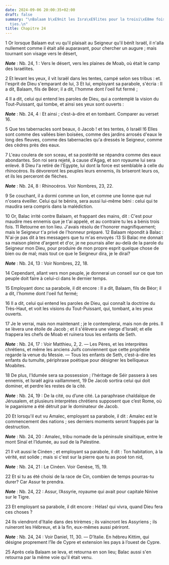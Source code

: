 ```yaml
---
date: 2024-09-06 20:00:35+02:00
draft: false
summary: "\nBalaam b\xE9nit les Isra\xE9lites pour la troisi\xE8me fois ; ses proph\xE9\
  ties.\n"
title: Chapitre 24
---
```





1 Or lorsque Balaam eut vu qu'il plaisait au Seigneur qu'il bénît Israël, il n'alla nullement comme il était allé auparavant, pour chercher un augure ; mais tournant son visage vers le désert,

***Note*** :  Nb. 24, 1 : Vers le désert, vers les plaines de Moab, où était le camp des Israélites.

2 Et levant les yeux, il vit Israël dans les tentes, campé selon ses tribus : et. l'esprit de Dieu s'emparant de lui, 3 Et lui, employant sa parabole, s'écria : Il a dit, Balaam, fils de Béor; il a dit, l'homme dont l'oeil fut fermé ;


4 Il a dit, celui qui entend les paroles de Dieu, qui a contemplé la vision du Tout-Puissant, qui tombe, et ainsi ses yeux sont ouverts :

***Note*** :  Nb. 24, 4 : Et ainsi ; c’est-à-dire et en tombant. Comparer au verset 16.


5 Que tes tabernacles sont beaux, ô Jacob ! et tes tentes, ô Israël !6 Elles sont comme des vallées bien boisées, comme des jardins arrosés d'eaux le long des fleuves, comme des tabernacles qu'a dressés le Seigneur, comme des cèdres près des eaux.


7 L'eau coulera de son sceau, et sa postérité se répandra comme des eaux abondantes. Son roi sera rejeté, à cause d'Agag, et son royaume lui sera enlevé. 8 Dieu l'a retiré de l'Egypte, lui dont la force est semblable à celle du rhinocéros. Ils dévoreront les peuples leurs ennemis, ils briseront leurs os, et ils les perceront de flèches.

***Note*** :  Nb. 24, 8 : Rhinocéros. Voir Nombres, 23, 22.

9 Se couchant, il a dormi comme un lion, et comme une lionne que nul n'osera éveiller. Celui qui te bénira, sera aussi lui-même béni : celui qui te maudira sera compris dans la malédiction.


10 Or, Balac irrité contre Balaam, et frappant des mains, dit : C'est pour maudire mes ennemis que je t'ai appelé, et au contraire tu les a bénis trois fois. 11 Retourne en ton lieu. J'avais résolu de t'honorer magnifiquement; mais le Seigneur t'a privé de l'honneur préparé. 12 Balaam répondit à Balac : N'ai-je pas dit à tes messagers que tu m'as envoyés :13 Si Balac me donnait sa maison pleine d'argent et d'or, je ne pourrais aller au-delà de la parole du Seigneur mon Dieu, pour produire de mon propre esprit quelque chose de bien ou de mal; mais tout ce que le Seigneur dira, je le dirai?

***Note*** :  Nb. 24, 13 : Voir Nombres, 22, 18.

14 Cependant, allant vers mon peuple, je donnerai un conseil sur ce que ton peuple doit faire à celui-ci dans le dernier temps.


15 Employant donc sa parabole, il dit encore : Il a dit, Balaam, fils de Béor; il a dit, l'homme dont l'oeil fut fermé;


16 Il a dit, celui qui entend les paroles de Dieu, qui connaît la doctrine du Très-Haut, et voit les visions du Tout-Puissant, qui, tombant, a les yeux ouverts.


17 Je le verrai, mais non maintenant ; je le contemplerai, mais non de près. Il se lèvera une étoile de Jacob ; et il s'élèvera une vierge d'Israël; et elle frappera les chefs de Moab et ruinera tous les enfants de Seth.

***Note*** :  Nb. 24, 17 : Voir Matthieu, 2, 2. ― Les Pères, et les interprètes chrétiens, et même les anciens Juifs conviennent que cette prophétie regarde la venue du Messie. ― Tous les enfants de Seth, c’est-à-dire les enfants du tumulte, périphrase poétique pour désigner les belliqueux Moabites.

18 De plus, l'Idumée sera sa possession ; l'héritage de Séir passera à ses ennemis, et Israël agira vaillamment, 19 De Jacob sortira celui qui doit dominer, et perdre les restes de la cité.

***Note*** :  Nb. 24, 19 : De la cité, ou d’une cité. La paraphrase chaldaïque de Jérusalem, et plusieurs interprètes chrétiens supposent que c’est Rome, où le paganisme a été détruit par le dominateur de Jacob.


20 Et lorsqu'il eut vu Amalec, employant sa parabole, il dit : Amalec est le commencement des nations ; ses derniers moments seront frappés par la destruction.

***Note*** :  Nb. 24, 20 : Amalec, tribu nomade de la péninsule sinaïtique, entre le mont Sinaï et l’Idumée, au sud de la Palestine.


21 Il vit aussi le Cinéen ; et employant sa parabole, il dit : Ton habitation, à la vérité, est solide ; mais si c'est sur la pierre que tu as posé ton nid,

***Note*** :  Nb. 24, 21 : Le Cinéen. Voir Genèse, 15, 19.


22 Et si tu as été choisi de la race de Cin, combien de temps pourras-tu durer? Car Assur te prendra.

***Note*** :  Nb. 24, 22 : Assur, l’Assyrie, royaume qui avait pour capitale Ninive sur le Tigre.


23 Et employant sa parabole, il dit encore : Hélas! qui vivra, quand Dieu fera ces choses ?


24 Ils viendront d'Italie dans des trirèmes ; ils vaincront les Assyriens ; ils ruineront les Hébreux, et à la fin, eux-mêmes aussi périront.

***Note*** :  Nb. 24, 24 : Voir Daniel, 11, 30. ― D’Italie. En hébreu Kittim, qui désigne proprement l’île de Cypre et extension les pays à l’ouest de Cypre.


25 Après cela Balaam se leva, et retourna en son lieu; Balac aussi s'en retourna par la même voie qu'il était venu.

